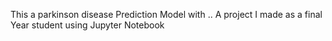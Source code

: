 This a parkinson disease Prediction Model with  .. A project I made as a final Year student using Jupyter Notebook 
